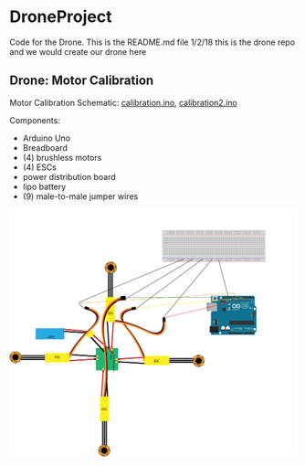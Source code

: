 # DroneProject
Code for the Drone.
This is the README.md file 1/2/18
this is the drone repo and we would create our drone here

## Drone: Motor Calibration
Motor Calibration Schematic: [calibration.ino](calibration.ino), [calibration2.ino](calibration2.ino)

Components:
- Arduino Uno
- Breadboard
- (4) brushless motors
- (4) ESCs
- power distribution board
- lipo battery
- (9) male-to-male jumper wires

![ ](DroneSchematics/ACMMotorCalibrationSchematic.jpg)

